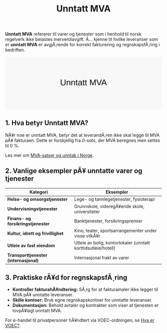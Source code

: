 ﻿---
title: "Unntatt MVA"
meta_title: "Unntatt MVA"
meta_description: '**Unntatt MVA** refererer til varer og tjenester som i henhold til norsk regelverk ikke belastes merverdiavgift. Ã… kjenne til hvilke leveranser som er **unntat...'
slug: unntatt-mva
type: blog
layout: pages/single
---

**Unntatt MVA** refererer til varer og tjenester som i henhold til norsk regelverk ikke belastes merverdiavgift. Ã… kjenne til hvilke leveranser som er **unntatt MVA** er avgjÃ¸rende for korrekt fakturering og regnskapsfÃ¸ring i bedriften.

![Unntatt MVA](unntatt-mva-image.svg)

## 1. Hva betyr Unntatt MVA?

NÃ¥r noe er unntatt MVA, betyr det at leverandÃ¸ren ikke skal legge til MVA pÃ¥ fakturaen. Dette er forskjellig fra *0-sats*, der MVA beregnes men settes til 0 %.

Les mer om [MVA-satser og unntak i Norge](/blogs/regnskap/hva-er-moms-mva "Hva er Moms (MVA)? Komplett Guide til Merverdiavgift i Norge").

## 2. Vanlige eksempler pÃ¥ unntatte varer og tjenester

| **Kategori**                                     | **Eksempler**                                                 |
|--------------------------------------------------|--------------------------------------------------------------|
| **Helse- og omsorgstjenester**                   | Lege- og tannlegetjenester, fysioterapi                       |
| **Undervisningstjenester**                       | Grunnskole, videregÃ¥ende skole, universiteter                 |
| **Finans- og forsikringstjenester**              | Banktjenester, forsikringspremier                             |
| **Kultur, idrett og frivillighet**               | Kino, teater, sportsarrangementer under visse vilkÃ¥r          |
| **Utleie av fast eiendom**                       | Utleie av bolig, kontorlokaler (unntatt korttidsutleie/hotell)|
| **Transporttjenester (internasjonal)**           | Internasjonal frakt av varer                                  |

## 3. Praktiske rÃ¥d for regnskapsfÃ¸ring

* **Kontroller fakturahÃ¥ndtering:** SÃ¸rg for at fakturamaler ikke legger til MVA pÃ¥ unntatte leveranser.
* **Skille kontoer:** Bruk egne regnskapskontoer for unntatte leveranser.
* **Dokumentasjon:** Behold avtaler og kontrakter som viser at tjenesten er lovpÃ¥lagt unntatt MVA.

For e-handel til privatpersoner hÃ¥ndtert via VOEC-ordningen, se [Hva er VOEC?](/blogs/regnskap/voec "Hva er VOEC? Komplett guide til VOEC-ordningen").





